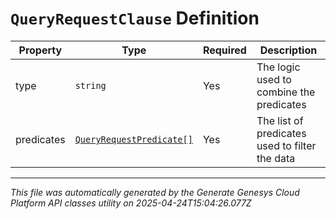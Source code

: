 # `QueryRequestClause` Definition

| Property | Type | Required | Description |
|----------|------|----------|-------------|
| type | `string` | Yes | The logic used to combine the predicates |
| predicates | [`QueryRequestPredicate[]`](queryrequestpredicate-definition.md) | Yes | The list of predicates used to filter the data |

---

*This file was automatically generated by the Generate Genesys Cloud Platform API classes utility on 2025-04-24T15:04:26.077Z*